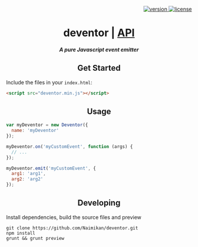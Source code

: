 <p align="right">
  <a href="https://www.npmjs.com/package/deventor">
    <img src="https://img.shields.io/npm/v/deventor.svg" alt="version" />
  </a>
  <a href="LICENSE">
    <img src="https://img.shields.io/npm/l/deventor.svg" alt="license" />
  </a>
</p>

<h1 align="center">deventor | <a href="https://github.com/Naimikan/deventor/blob/master/API.md">API</a></h1>

<h5 align="center">A pure Javascript event emitter</h5>

<h2 align="center">Get Started</h2>

Include the files in your `index.html`:
```html
<script src="deventor.min.js"></script>
```

<h2 align="center">Usage</h2>

```javascript
var myDeventor = new Deventor({
  name: 'myDeventor'
});

myDeventor.on('myCustomEvent', function (args) {
  // ...
});

myDeventor.emit('myCustomEvent', {
  arg1: 'arg1',
  arg2: 'arg2'
});
```

<h2 align="center">Developing</h2>

Install dependencies, build the source files and preview

```shell
git clone https://github.com/Naimikan/deventor.git
npm install
grunt && grunt preview
```
